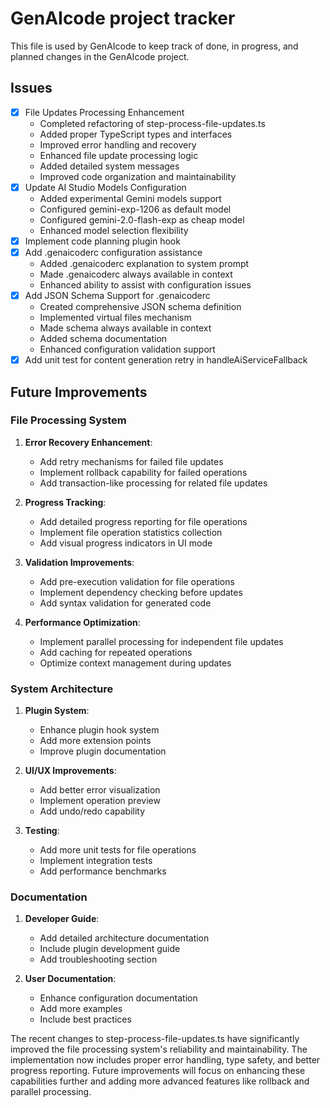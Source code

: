 # GenAIcode project tracker

This file is used by GenAIcode to keep track of done, in progress, and planned changes in the GenAIcode project.

## Issues

- [x] File Updates Processing Enhancement
  - Completed refactoring of step-process-file-updates.ts
  - Added proper TypeScript types and interfaces
  - Improved error handling and recovery
  - Enhanced file update processing logic
  - Added detailed system messages
  - Improved code organization and maintainability
- [x] Update AI Studio Models Configuration
  - Added experimental Gemini models support
  - Configured gemini-exp-1206 as default model
  - Configured gemini-2.0-flash-exp as cheap model
  - Enhanced model selection flexibility
- [x] Implement code planning plugin hook
- [x] Add .genaicoderc configuration assistance
  - Added .genaicoderc explanation to system prompt
  - Made .genaicoderc always available in context
  - Enhanced ability to assist with configuration issues
- [x] Add JSON Schema Support for .genaicoderc
  - Created comprehensive JSON schema definition
  - Implemented virtual files mechanism
  - Made schema always available in context
  - Added schema documentation
  - Enhanced configuration validation support
- [x] Add unit test for content generation retry in handleAiServiceFallback

## Future Improvements

### File Processing System

1. **Error Recovery Enhancement**:

   - Add retry mechanisms for failed file updates
   - Implement rollback capability for failed operations
   - Add transaction-like processing for related file updates

2. **Progress Tracking**:

   - Add detailed progress reporting for file operations
   - Implement file operation statistics collection
   - Add visual progress indicators in UI mode

3. **Validation Improvements**:

   - Add pre-execution validation for file operations
   - Implement dependency checking before updates
   - Add syntax validation for generated code

4. **Performance Optimization**:
   - Implement parallel processing for independent file updates
   - Add caching for repeated operations
   - Optimize context management during updates

### System Architecture

1. **Plugin System**:

   - Enhance plugin hook system
   - Add more extension points
   - Improve plugin documentation

2. **UI/UX Improvements**:

   - Add better error visualization
   - Implement operation preview
   - Add undo/redo capability

3. **Testing**:
   - Add more unit tests for file operations
   - Implement integration tests
   - Add performance benchmarks

### Documentation

1. **Developer Guide**:

   - Add detailed architecture documentation
   - Include plugin development guide
   - Add troubleshooting section

2. **User Documentation**:
   - Enhance configuration documentation
   - Add more examples
   - Include best practices

The recent changes to step-process-file-updates.ts have significantly improved the file processing system's reliability and maintainability. The implementation now includes proper error handling, type safety, and better progress reporting. Future improvements will focus on enhancing these capabilities further and adding more advanced features like rollback and parallel processing.
